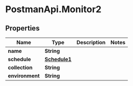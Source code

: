 # PostmanApi.Monitor2

## Properties

Name | Type | Description | Notes
------------ | ------------- | ------------- | -------------
**name** | **String** |  | 
**schedule** | [**Schedule1**](Schedule1.md) |  | 
**collection** | **String** |  | 
**environment** | **String** |  | 


